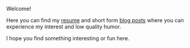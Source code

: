 Welcome!

Here you can find my [resume](/resume/) and short form [blog posts](/posts/) where you can experience my interest and low quality humor.

I hope you find something interesting or fun here.
